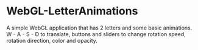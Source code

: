 # WebGL-LetterAnimations
 
A simple WebGL application that has 2 letters and some basic animations.
W - A - S - D to translate, buttons and sliders to change rotation speed, rotation direction, color and opacity.
